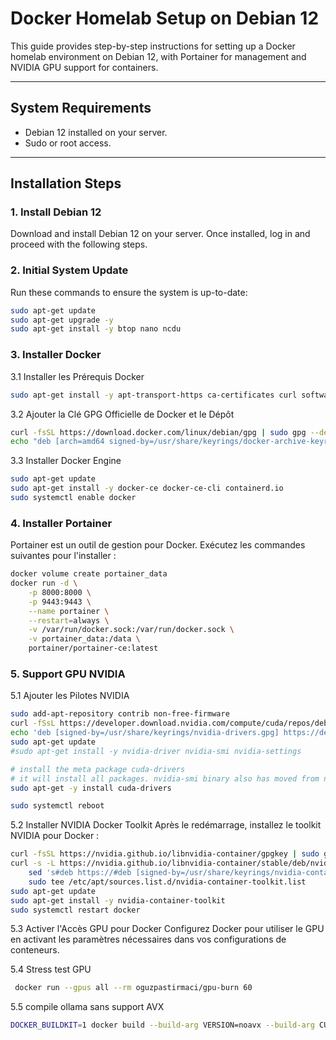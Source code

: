 # Docker Homelab Setup on Debian 12

This guide provides step-by-step instructions for setting up a Docker homelab environment on Debian 12, with Portainer for management and NVIDIA GPU support for containers.

---

## System Requirements
- Debian 12 installed on your server.
- Sudo or root access.

---

## Installation Steps

### 1. Install Debian 12
Download and install Debian 12 on your server. Once installed, log in and proceed with the following steps.

### 2. Initial System Update
Run these commands to ensure the system is up-to-date:
```bash
sudo apt-get update
sudo apt-get upgrade -y
sudo apt-get install -y btop nano ncdu
```

### 3. Installer Docker
3.1 Installer les Prérequis Docker
```bash
sudo apt-get install -y apt-transport-https ca-certificates curl software-properties-common gnupg2
```

3.2 Ajouter la Clé GPG Officielle de Docker et le Dépôt
```bash
curl -fsSL https://download.docker.com/linux/debian/gpg | sudo gpg --dearmor -o /usr/share/keyrings/docker-archive-keyring.gpg
echo "deb [arch=amd64 signed-by=/usr/share/keyrings/docker-archive-keyring.gpg] https://download.docker.com/linux/debian $(lsb_release -cs) stable" | sudo tee /etc/apt/sources.list.d/docker.list > /dev/null
```

3.3 Installer Docker Engine
```bash
sudo apt-get update
sudo apt-get install -y docker-ce docker-ce-cli containerd.io
sudo systemctl enable docker
```

### 4. Installer Portainer
Portainer est un outil de gestion pour Docker. Exécutez les commandes suivantes pour l'installer :
```bash
docker volume create portainer_data
docker run -d \
    -p 8000:8000 \
    -p 9443:9443 \
    --name portainer \
    --restart=always \
    -v /var/run/docker.sock:/var/run/docker.sock \
    -v portainer_data:/data \
    portainer/portainer-ce:latest
```

### 5. Support GPU NVIDIA
5.1 Ajouter les Pilotes NVIDIA
```bash
sudo add-apt-repository contrib non-free-firmware
curl -fSsL https://developer.download.nvidia.com/compute/cuda/repos/debian12/x86_64/3bf863cc.pub | sudo gpg --dearmor -o /usr/share/keyrings/nvidia-drivers.gpg
echo 'deb [signed-by=/usr/share/keyrings/nvidia-drivers.gpg] https://developer.download.nvidia.com/compute/cuda/repos/debian12/x86_64/ /' | sudo tee /etc/apt/sources.list.d/nvidia-drivers.list
sudo apt-get update
#sudo apt-get install -y nvidia-driver nvidia-smi nvidia-settings

# install the meta package cuda-drivers
# it will install all packages. nvidia-smi binary also has moved from nvidia-smi to the nvidia-cuda-driver package.
sudo apt-get -y install cuda-drivers

sudo systemctl reboot
```

5.2 Installer NVIDIA Docker Toolkit
Après le redémarrage, installez le toolkit NVIDIA pour Docker :
```bash
curl -fsSL https://nvidia.github.io/libnvidia-container/gpgkey | sudo gpg --dearmor -o /usr/share/keyrings/nvidia-container-toolkit-keyring.gpg
curl -s -L https://nvidia.github.io/libnvidia-container/stable/deb/nvidia-container-toolkit.list | \
    sed 's#deb https://#deb [signed-by=/usr/share/keyrings/nvidia-container-toolkit-keyring.gpg] https://#g' | \
    sudo tee /etc/apt/sources.list.d/nvidia-container-toolkit.list
sudo apt-get update
sudo apt-get install -y nvidia-container-toolkit
sudo systemctl restart docker
```

5.3 Activer l'Accès GPU pour Docker
Configurez Docker pour utiliser le GPU en activant les paramètres nécessaires dans vos configurations de conteneurs.


5.4 Stress test GPU
```bash
 docker run --gpus all --rm oguzpastirmaci/gpu-burn 60
```

5.5 compile ollama sans support AVX
```bash
DOCKER_BUILDKIT=1 docker build --build-arg VERSION=noavx --build-arg CUSTOM_CPU_FLAGS= --build-arg OLLAMA_SKIP_ROCM_GENERATE=1 --build-arg OLLAMA_FAST_BUILD=1 --platform=linux/amd64 -t ollama-noavx .
```

